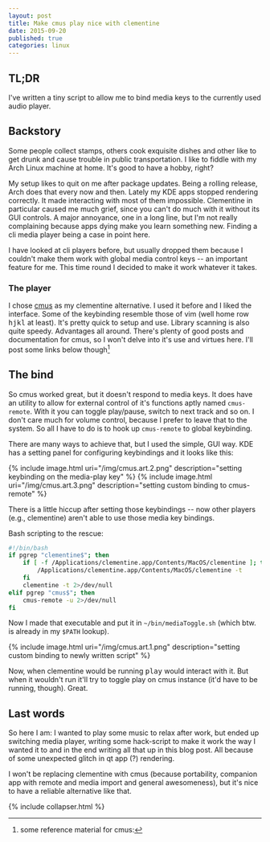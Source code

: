 ```yaml
---
layout: post
title: Make cmus play nice with clementine
date: 2015-09-20
published: true
categories: linux
---
```

## TL;DR
I've written a tiny script to allow me to bind media keys to the currently used audio player.

## Backstory
<div class="collapsable">
<p>
Some people collect stamps, others cook exquisite dishes and other like to get drunk and cause trouble in public
transportation. I like to fiddle with my Arch Linux machine at home. It's good to have a hobby, right?
</p>
<p>
My setup likes to quit on me after package updates. Being a rolling release, Arch does that every now and then. Lately
my KDE apps stopped rendering correctly. It made interacting with most of them impossible. Clementine in particular
caused me much grief, since you can't do much with it without its GUI controls. A major annoyance, one in a long line,
but I'm not really complaining because apps dying make you learn something new. Finding a cli media player being
a case in point here.
</p>
<p>
I have looked at cli players before, but usually dropped them because I couldn't make them work with global media
control keys -- an important feature for me. This time round I decided to make it work whatever it takes.
</p>
</div>

### The player
I chose [cmus](https://github.com/cmus/cmus) as my clementine alternative. I used it before and I liked the interface.
Some of the keybinding resemble those of vim (well home row <kbd>hjkl</kbd> at least). It's pretty quick to setup and
use. Library scanning is also quite speedy. Advantages all around. There's plenty of good posts and documentation for
cmus, so I won't delve into it's use and virtues here. I'll post some links below though[^1]

## The bind
So cmus worked great, but it doesn't respond to media keys. It does have an utility to allow for external control of
it's functions aptly named `cmus-remote`. With it you can toggle play/pause, switch to next track and so on. I don't
care much for volume control, because I prefer to leave that to the system. So all I have to do is to hook up
`cmus-remote` to global keybinding.

There are many ways to achieve that, but I used the simple, GUI way. KDE has a setting panel for configuring keybindings
and it looks like this:

{% include image.html uri="/img/cmus.art.2.png" description="setting keybinding on the media-play key" %}
{% include image.html uri="/img/cmus.art.3.png" description="setting custom binding to cmus-remote" %}

There is a little hiccup after setting those keybindings -- now other players (e.g., clementine) aren't able to use those media key bindings.

Bash scripting to the rescue:

~~~ bash
#!/bin/bash
if pgrep "clementine$"; then
    if [ -f /Applications/clementine.app/Contents/MacOS/clementine ]; then
        /Applications/clementine.app/Contents/MacOS/clementine -t
    fi
    clementine -t 2>/dev/null
elif pgrep "cmus$"; then
    cmus-remote -u 2>/dev/null
fi
~~~

Now I made that executable and put it in `~/bin/mediaToggle.sh` (which btw. is already in my `$PATH` lookup).

{% include image.html uri="/img/cmus.art.1.png" description="setting custom binding to newly written script" %}

Now, when clementine would be running <kbd>play</kbd> would interact with it. But when it wouldn't run it'll try to
toggle play on cmus instance (it'd have to be running, though). Great.

## Last words
<div class="collapsable">
<p>
So here I am: I wanted to play some music to relax after work, but ended up switching media player, writing some
hack-script to make it work the way I wanted it to and in the end writing all that up in this blog post. All because of
some unexpected glitch in qt app (?) rendering.
</p>
<p>
I won't be replacing clementine with cmus (because portability, companion app with remote and media import and general
awesomeness), but it's nice to have a reliable alternative like that.
</p>
</div>

[^1]: some reference material for cmus:

{% include collapser.html %}
